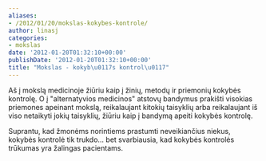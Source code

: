 ```yaml
---
aliases:
- /2012/01/20/mokslas-kokybes-kontrole/
author: linasj
categories:
- mokslas
date: '2012-01-20T01:32:10+00:00'
publishDate: '2012-01-20T01:32:10+00:00'
title: "Mokslas - kokyb\u0117s kontrol\u0117"
---
```

Aš į mokslą medicinoje žiūriu kaip į žinių, metodų ir priemonių kokybės kontrolę. O į "alternatyvios medicinos" atstovų bandymus prakišti visokias priemones apeinant mokslą, reikalaujant kitokių taisyklių arba reikalaujant iš viso netaikyti jokių taisyklių, žiūriu kaip į bandymą apeiti kokybės kontrolę.

Suprantu, kad žmonėms norintiems prastumti neveikiančius niekus, kokybės kontrolė tik trukdo... bet svarbiausia, kad kokybės kontrolės trūkumas yra žalingas pacientams.
